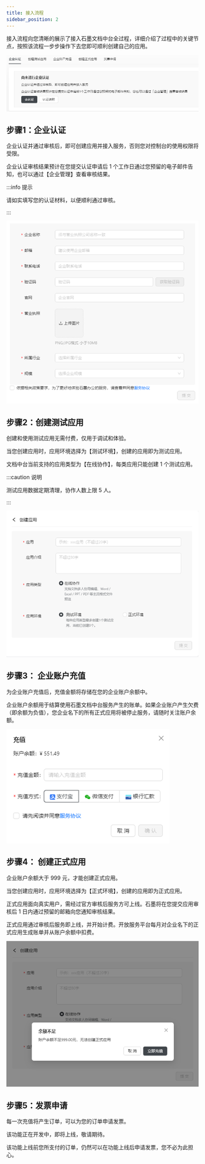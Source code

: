 ```yaml
---
title: 接入流程
sidebar_position: 2
---
```

接入流程向您清晰的展示了接入石墨文档中台全过程，详细介绍了过程中的关键节点，按照该流程一步步操作下去您即可顺利创建自己的应用。

![enterprise-certification](./../image/enterprise-certification.png)


## 步骤1：企业认证

企业认证并通过审核后，即可创建应用并接入服务，否则您对控制台的使用权限将受限。

企业认证审核结果预计在您提交认证申请后 1 个工作日通过您预留的电子邮件告知，也可以通过【企业管理】查看审核结果。

:::info 提示

请如实填写您的认证材料，以便顺利通过审核。

:::

![enterprise-certification2](./../image/enterprise-certification2.png)


## 步骤2：创建测试应用

创建和使用测试应用无需付费，仅用于调试和体验。

当您创建应用时，应用环境选择为【测试环境】，创建的应用即为测试应用。

文档中台当前支持的应用类型为【在线协作】，每类应用只能创建 1 个测试应用。

:::caution 说明

测试应用数据定期清理，协作人数上限 5 人。

:::


![create-app1](./../image/create-app1.png)


## 步骤3： 企业账户充值

为企业账户充值后，充值金额将存储在您的企业账户余额中。

企业账户余额用于结算使用石墨文档中台服务产生的账单。如果企业账户产生欠费（即余额为负值），您企业名下的所有正式应用将被停止服务，请随时关注账户余额。

![charge](./../image/charge.png)


## 步骤4： 创建正式应用

企业账户余额大于 999 元，才能创建正式应用。

当您创建应用时，应用环境选择为【正式环境】，创建的应用即为正式应用。

正式应用面向真实用户，需经过官方审核后服务方可上线。石墨将在您提交应用审核后 1 日内通过预留的邮箱向您通知审核结果。

正式应用通过审核后服务即上线，并开始计费。开放服务平台每月对企业名下的正式应用生成账单并从账户余额中扣费。

![create-app2](./../image/create-app2.png)


## 步骤5：发票申请

每一次充值将产生订单，可以为您的订单申请发票。

该功能正在开发中，即将上线，敬请期待。

该功能上线前您所支付的订单，仍然可以在功能上线后申请发票，您不必为此担心。

